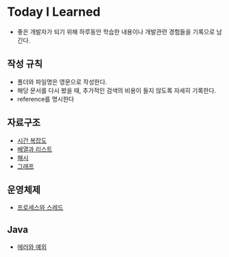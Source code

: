 # Today I Learned

* 좋은 개발자가 되기 위해 하루동안 학습한 내용이나 개발관련 경험들을 기록으로 남긴다.

## 작성 규칙

* 폴더와 파일명은 영문으로 작성한다.
* 해당 문서를 다시 봤을 때, 추가적인 검색의 비용이 들지 않도록 자세히 기록한다.
* reference를 명시한다

## 자료구조 
* [ 시간 복잡도 ](https://github.com/kimchanyoo/TIL/blob/main/DataStructure/25.10.06.md)
* [ 배열과 리스트 ](https://github.com/kimchanyoo/TIL/blob/main/DataStructure/25.10.08.md)
* [ 해시 ](https://github.com/kimchanyoo/TIL/blob/main/DataStructure/25.10.15.md)
* [ 그래프 ](https://github.com/kimchanyoo/TIL/blob/main/DataStructure/25.10.16.md)

## 운영체제
* [ 프로세스와 스레드 ](https://github.com/kimchanyoo/TIL/blob/main/OperatingSystem/25.10.09.md)

## Java
* [ 에러와 예외 ](https://github.com/kimchanyoo/TIL/blob/main/Java/25.10.07.md)
